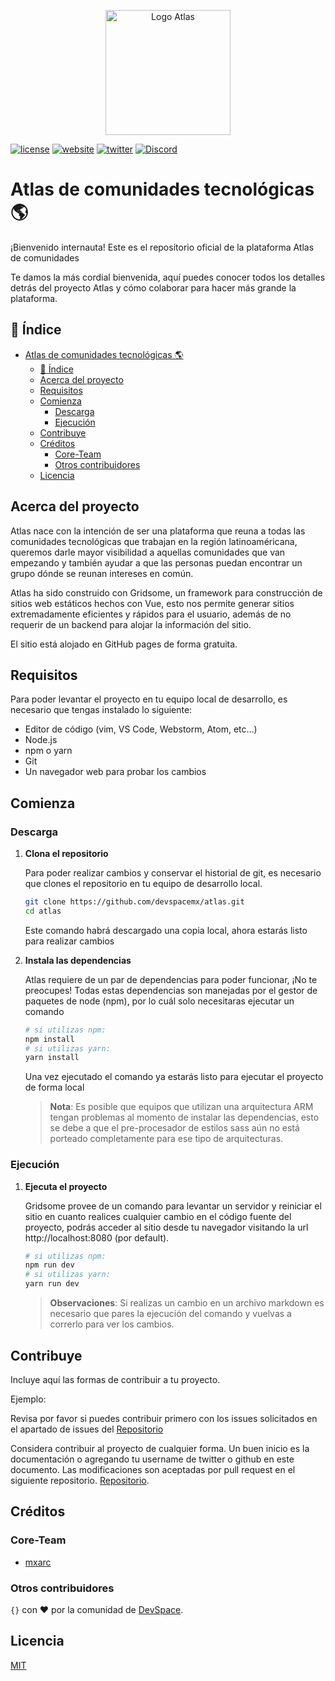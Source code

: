 <p align="center">
<img src="https://github.com/devspacemx/atlas/blob/main/logo.png" width="200" title="Logo Atlas">
</p>

[![license](https://img.shields.io/badge/license-MIT-red)](LICENSE.md)
[![website](https://img.shields.io/badge/website-comunidades.lat-blue)](https://comunidades.lat/)
[![twitter](https://img.shields.io/twitter/follow/devspacemx?label=Twitter&style=flat&logo=twitter)](https://twitter.com/devspacemx)
[![Discord](https://img.shields.io/discord/635852899066314753?label=Discord&style=flat&logo=discord)](https://discordapp.com/invite/sJ7b9Mr)

# Atlas de comunidades tecnológicas 🌎

¡Bienvenido internauta! Este es el repositorio oficial de la plataforma Atlas de comunidades

Te damos la más cordial bienvenida, aquí puedes conocer todos los detalles detrás del proyecto Atlas y cómo colaborar para hacer más grande la plataforma.

## 📖 Índice

- [Atlas de comunidades tecnológicas 🌎](#atlas-de-comunidades-tecnológicas-)
  - [📖 Índice](#-índice)
  - [Acerca del proyecto](#acerca-del-proyecto)
  - [Requisitos](#requisitos)
  - [Comienza](#comienza)
    - [Descarga](#descarga)
    - [Ejecución](#ejecución)
  - [Contribuye](#contribuye)
  - [Créditos](#créditos)
    - [Core-Team](#core-team)
    - [Otros contribuidores](#otros-contribuidores)
  - [Licencia](#licencia)

## Acerca del proyecto

Atlas nace con la intención de ser una plataforma que reuna a todas las comunidades tecnológicas que trabajan en la región latinoaméricana, queremos darle mayor visibilidad a aquellas comunidades que van empezando y también ayudar a que las personas puedan encontrar un grupo dónde se reunan intereses en común.

Atlas ha sido construido con Gridsome, un framework para construcción de sitios web estáticos hechos con Vue, esto nos permite generar sitios extremadamente eficientes y rápidos para el usuario, además de no requerir de un backend para alojar la información del sitio.

El sitio está alojado en GitHub pages de forma gratuita.

## Requisitos

Para poder levantar el proyecto en tu equipo local de desarrollo, es necesario que tengas instalado lo siguiente:

- Editor de código (vim, VS Code, Webstorm, Atom, etc...)
- Node.js
- npm o yarn
- Git
- Un navegador web para probar los cambios

## Comienza

### Descarga

1. **Clona el repositorio**

   Para poder realizar cambios y conservar el historial de git, es necesario que clones el repositorio en tu equipo de desarrollo local.

   ```bash
   git clone https://github.com/devspacemx/atlas.git
   cd atlas
   ```

   Este comando habrá descargado una copia local, ahora estarás listo para realizar cambios

2. **Instala las dependencias**

   Atlas requiere de un par de dependencias para poder funcionar, ¡No te preocupes! Todas estas dependencias son manejadas por el gestor de paquetes de node (npm), por lo cuál solo necesitaras ejecutar un comando

   ```bash
   # si utilizas npm:
   npm install
   # si utilizas yarn:
   yarn install
   ```

   Una vez ejecutado el comando ya estarás listo para ejecutar el proyecto de forma local

   > **Nota**: Es posible que equipos que utilizan una arquitectura ARM tengan problemas al momento de instalar las dependencias, esto se debe a que el pre-procesador de estilos sass aún no está porteado completamente para ese tipo de arquitecturas.

### Ejecución

1. **Ejecuta el proyecto**

   Gridsome provee de un comando para levantar un servidor y reiniciar el sitio en cuanto realices cualquier cambio en el código fuente del proyecto, podrás acceder al sitio desde tu navegador visitando la url http://localhost:8080 (por default).

   ```bash
   # si utilizas npm:
   npm run dev
   # si utilizas yarn:
   yarn run dev
   ```

   > **Observaciones**: Si realizas un cambio en un archivo markdown es necesario que pares la ejecución del comando y vuelvas a correrlo para ver los cambios.

## Contribuye

Incluye aquí las formas de contribuir a tu proyecto.

Ejemplo:

Revisa por favor si puedes contribuir primero con los issues solicitados en el apartado de issues del [Repositorio](https://github.com/devspacemx/atlas)

Considera contribuir al proyecto de cualquier forma. Un buen inicio es la documentación o agregando tu username de twitter o github en este documento. Las modificaciones son aceptadas por pull request en el siguiente repositorio. [Repositorio](https://github.com/).

## Créditos

### Core-Team

- [mxarc](http://twitter.com/mxarc)

### Otros contribuidores


`{}` con ❤️ por la comunidad de [DevSpace](https://www.devspace.mx).

## Licencia

[MIT](LICENSE)
